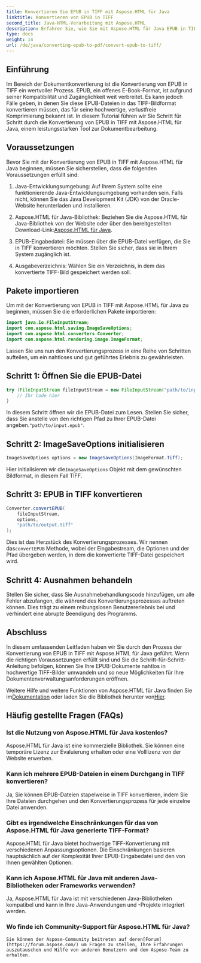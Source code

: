 ```yaml
---
title: Konvertieren Sie EPUB in TIFF mit Aspose.HTML für Java
linktitle: Konvertieren von EPUB in TIFF
second_title: Java-HTML-Verarbeitung mit Aspose.HTML
description: Erfahren Sie, wie Sie mit Aspose.HTML für Java EPUB in TIFF konvertieren. Folgen Sie unserer Schritt-für-Schritt-Anleitung zur qualitativ hochwertigen Dokumentkonvertierung.
type: docs
weight: 14
url: /de/java/converting-epub-to-pdf/convert-epub-to-tiff/
---
```


## Einführung

Im Bereich der Dokumentkonvertierung ist die Konvertierung von EPUB in TIFF ein wertvoller Prozess. EPUB, ein offenes E-Book-Format, ist aufgrund seiner Kompatibilität und Zugänglichkeit weit verbreitet. Es kann jedoch Fälle geben, in denen Sie diese EPUB-Dateien in das TIFF-Bildformat konvertieren müssen, das für seine hochwertige, verlustfreie Komprimierung bekannt ist. In diesem Tutorial führen wir Sie Schritt für Schritt durch die Konvertierung von EPUB in TIFF mit Aspose.HTML für Java, einem leistungsstarken Tool zur Dokumentbearbeitung.

## Voraussetzungen

Bevor Sie mit der Konvertierung von EPUB in TIFF mit Aspose.HTML für Java beginnen, müssen Sie sicherstellen, dass die folgenden Voraussetzungen erfüllt sind:

1. Java-Entwicklungsumgebung: Auf Ihrem System sollte eine funktionierende Java-Entwicklungsumgebung vorhanden sein. Falls nicht, können Sie das Java Development Kit (JDK) von der Oracle-Website herunterladen und installieren.

2.  Aspose.HTML für Java-Bibliothek: Beziehen Sie die Aspose.HTML für Java-Bibliothek von der Website oder über den bereitgestellten Download-Link:[Aspose.HTML für Java](https://releases.aspose.com/html/java/).

3. EPUB-Eingabedatei: Sie müssen über die EPUB-Datei verfügen, die Sie in TIFF konvertieren möchten. Stellen Sie sicher, dass sie in Ihrem System zugänglich ist.

4. Ausgabeverzeichnis: Wählen Sie ein Verzeichnis, in dem das konvertierte TIFF-Bild gespeichert werden soll.

## Pakete importieren

Um mit der Konvertierung von EPUB in TIFF mit Aspose.HTML für Java zu beginnen, müssen Sie die erforderlichen Pakete importieren:

```java
import java.io.FileInputStream;
import com.aspose.html.saving.ImageSaveOptions;
import com.aspose.html.converters.Converter;
import com.aspose.html.rendering.image.ImageFormat;
```

Lassen Sie uns nun den Konvertierungsprozess in eine Reihe von Schritten aufteilen, um ein nahtloses und gut geführtes Erlebnis zu gewährleisten.


## Schritt 1: Öffnen Sie die EPUB-Datei

```java
try (FileInputStream fileInputStream = new FileInputStream("path/to/input.epub")) {
    // Ihr Code hier
}
```

In diesem Schritt öffnen wir die EPUB-Datei zum Lesen. Stellen Sie sicher, dass Sie anstelle von den richtigen Pfad zu Ihrer EPUB-Datei angeben.`"path/to/input.epub"`.

## Schritt 2: ImageSaveOptions initialisieren

```java
ImageSaveOptions options = new ImageSaveOptions(ImageFormat.Tiff);
```

 Hier initialisieren wir die`ImageSaveOptions` Objekt mit dem gewünschten Bildformat, in diesem Fall TIFF.

## Schritt 3: EPUB in TIFF konvertieren

```java
Converter.convertEPUB(
    fileInputStream,
    options,
    "path/to/output.tiff"
);
```

 Dies ist das Herzstück des Konvertierungsprozesses. Wir nennen das`convertEPUB` Methode, wobei der Eingabestream, die Optionen und der Pfad übergeben werden, in dem die konvertierte TIFF-Datei gespeichert wird.

## Schritt 4: Ausnahmen behandeln

Stellen Sie sicher, dass Sie Ausnahmebehandlungscode hinzufügen, um alle Fehler abzufangen, die während des Konvertierungsprozesses auftreten können. Dies trägt zu einem reibungslosen Benutzererlebnis bei und verhindert eine abrupte Beendigung des Programms.

## Abschluss

In diesem umfassenden Leitfaden haben wir Sie durch den Prozess der Konvertierung von EPUB in TIFF mit Aspose.HTML für Java geführt. Wenn die richtigen Voraussetzungen erfüllt sind und Sie die Schritt-für-Schritt-Anleitung befolgen, können Sie Ihre EPUB-Dokumente nahtlos in hochwertige TIFF-Bilder umwandeln und so neue Möglichkeiten für Ihre Dokumentenverwaltungsanforderungen eröffnen.

Weitere Hilfe und weitere Funktionen von Aspose.HTML für Java finden Sie im[Dokumentation](https://reference.aspose.com/html/java/) oder laden Sie die Bibliothek herunter von[Hier](https://releases.aspose.com/html/java/).

## Häufig gestellte Fragen (FAQs)

### Ist die Nutzung von Aspose.HTML für Java kostenlos?
   Aspose.HTML für Java ist eine kommerzielle Bibliothek. Sie können eine temporäre Lizenz zur Evaluierung erhalten oder eine Volllizenz von der Website erwerben.

### Kann ich mehrere EPUB-Dateien in einem Durchgang in TIFF konvertieren?
   Ja, Sie können EPUB-Dateien stapelweise in TIFF konvertieren, indem Sie Ihre Dateien durchgehen und den Konvertierungsprozess für jede einzelne Datei anwenden.

### Gibt es irgendwelche Einschränkungen für das von Aspose.HTML für Java generierte TIFF-Format?
   Aspose.HTML für Java bietet hochwertige TIFF-Konvertierung mit verschiedenen Anpassungsoptionen. Die Einschränkungen basieren hauptsächlich auf der Komplexität Ihrer EPUB-Eingabedatei und den von Ihnen gewählten Optionen.

### Kann ich Aspose.HTML für Java mit anderen Java-Bibliotheken oder Frameworks verwenden?
   Ja, Aspose.HTML für Java ist mit verschiedenen Java-Bibliotheken kompatibel und kann in Ihre Java-Anwendungen und -Projekte integriert werden.

### Wo finde ich Community-Support für Aspose.HTML für Java?
    Sie können der Aspose-Community beitreten auf deren[Forum](https://forum.aspose.com/) um Fragen zu stellen, Ihre Erfahrungen auszutauschen und Hilfe von anderen Benutzern und dem Aspose-Team zu erhalten.
